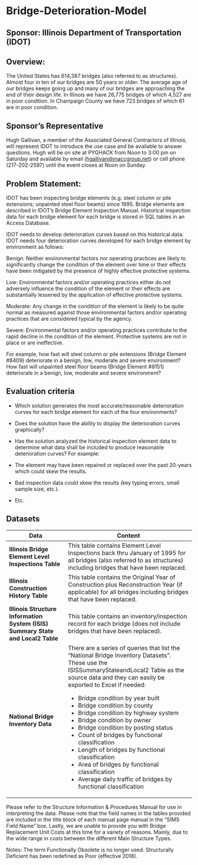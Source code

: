 # Bridge-Deterioration-Model

## Sponsor: Illinois Department of Transportation (IDOT)

 
## Overview:
The United States has 614,387 bridges (also referred to as structures). Almost four in ten of our bridges are 50 years or older. The average age of our bridges keeps going up and many of our bridges are approaching the end of their design life. In Illinois we have 26,775 bridges of which 4,527 are in poor condition. In Champaign County we have 723 bridges of which 61 are in poor condition.

## Sponsor’s Representative
Hugh Gallivan, a member of the Associated General Contractors of Illinois, will represent IDOT to introduce the use case and be available to answer questions. Hugh will be on site at PYGHACK from Noon to 3:00 pm on Saturday and available by email (hgallivan@maccgroup.net) or cell phone (217-202-2597) until the event closes at Noon on Sunday. 

## Problem Statement:
IDOT has been inspecting bridge elements (e.g. steel column or pile extensions; unpainted steel floor beams) since 1995. Bridge elements are described in IDOT’s Bridge Element Inspection Manual. Historical inspection data for each bridge element for each bridge is stored in SQL tables in an Access Database. 

IDOT needs to develop deterioration curves based on this historical data. IDOT needs four deterioration curves developed for each bridge element by environment as follows:
 
Benign: Neither environmental factors nor operating practices are likely to significantly change the condition of the element over time or their effects have been mitigated by the presence of highly effective protective systems.

Low: Environmental factors and/or operating practices either do not adversely influence the condition of the element or their effects are substantially lessened by the application of effective protective systems.
 
Moderate: Any change in the condition of the element is likely to be quite normal as measured against those environmental factors and/or operating practices that are considered typical by the agency.

Severe: Environmental factors and/or operating practices contribute to the rapid decline in the condition of the element. Protective systems are not in place or are ineffective.
 

For example, how fast will steel column or pile extensions (Bridge Element #8409) deteriorate in a benign, low, moderate and severe environment? How fast will unpainted steel floor beams (Bridge Element #8151) deteriorate in a benign, low, moderate and severe environment?

## Evaluation criteria
* Which solution generates the most accurate/reasonable deterioration curves for each bridge element for each of the four environments? 

* Does the solution have the ability to display the deterioration curves graphically? 

* Has the solution analyzed the historical inspection element data to determine what data shall be included to produce reasonable deterioration curves? For example: 
 * The element may have been repaired or replaced over the past 20-years which could skew the results.
 * Bad inspection data could skew the results (key typing errors, small sample size, etc.). 
 * Etc.


## Datasets

| Data | Content|
| -----|--------|
|**Illinois Bridge Element Level Inspections Table**| This table contains Element Level Inspections back thru January of 1995 for all bridges (also referred to as structures) including bridges that have been replaced.|
|**Illinois Construction History Table**| This table contains the Original Year of Construction plus Reconstruction Year (if applicable) for all bridges including bridges that have been replaced.|
|**Illinois Structure Information System (ISIS) Summary State and Local2 Table**| This table contains an inventory/inspection record for each bridge (does not include bridges that have been replaced).|
|**National Bridge Inventory Data**| There are a series of queries that list the “National Bridge Inventory Datasets”. These use the ISISSummaryStateandLocal2 Table as the source data and they can easily be exported to Excel if needed: <ul> <li>Bridge condition by year built</li> <li>Bridge condition by county</li> <li>Bridge condition by highway system</li> <li>Bridge condition by owner</li> <li>Bridge condition by posting status</li> <li>Count of bridges by functional classification</li> <li>Length of bridges by functional classification</li> <li>Area of bridges by functional classification</li> <li>Average daily traffic of bridges by functional classification</li> </ul>|
 
 
Please refer to the Structure Information & Procedures Manual  for use in interpreting the data.  Please note that the field names in the tables provided are included in the title block of each manual page manual in the “SIMS Field Name” box.  Lastly, we are unable to provide you with Bridge Replacement Unit Costs at this time for a variety of reasons.  Mainly, due to the wide range in costs between the different Main Structure Types.


Notes:
The term Functionally Obsolete is no longer used.
Structurally Deficient has been redefined as Poor (effective 2018).
